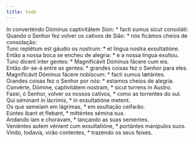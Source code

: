 ```yaml
---
title: todo
---
```

<div class="dropcap text-justify">In converténdo Dóminus captivitátem Sion: * facti sumus sicut consoláti:</div>
<div class="dropcap text-justify">Quando o Senhor fez volver os cativos de Sião: * nós ficámos cheios de consolação:</div>
<div class="text-justify">Tunc replétum est gáudio os nostrum: * et lingua nostra exsultatióne.</div>
<div class="text-justify">Então a nossa boca se encheu de alegria: * e a nossa língua exultou.</div>
<div class="text-justify">Tunc dicent inter gentes: * Magnificávit Dóminus fácere cum eis.</div>
<div class="text-justify">Então dir-se-á entre as gentes: * grandes coisas fez o Senhor para eles.</div>
<div class="text-justify">Magnificávit Dóminus fácere nobíscum: * facti sumus lætántes.</div>
<div class="text-justify">Grandes coisas fez o Senhor por nós: * estamos cheios de alegria.</div>
<div class="text-justify">Convérte, Dómine, captivitátem nostram, * sicut torrens in Austro.</div>
<div class="text-justify">Fazei, ó Senhor, volver os nossos cativos, * como as torrentes do sul.</div>
<div class="text-justify">Qui séminant in lácrimis, * in exsultatióne metent.</div>
<div class="text-justify">Os que semeiam em lágrimas, * em exultação ceifarão.</div>
<div class="text-justify">Eúntes ibant et flebant, * mitténtes sémina sua.</div>
<div class="text-justify">Andando iam e choravam, * lançando as suas sementes.</div>
<div class="text-justify">Veniéntes autem vénient cum exsultatióne, * portántes manípulos suos.</div>
<div class="text-justify">Vindo, todavia, virão contentes, * trazendo os seus feixes.</div>
